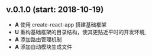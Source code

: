 ## v.0.1.0 (start: 2018-10-19)

- **A** 使用 create-react-app 搭建基础框架
- **U** 重构基础框架的目录结构，使其更贴近平时的开发环境,
- **A** 添加路由管理机制
- **A** 添加自动模块生成文件
